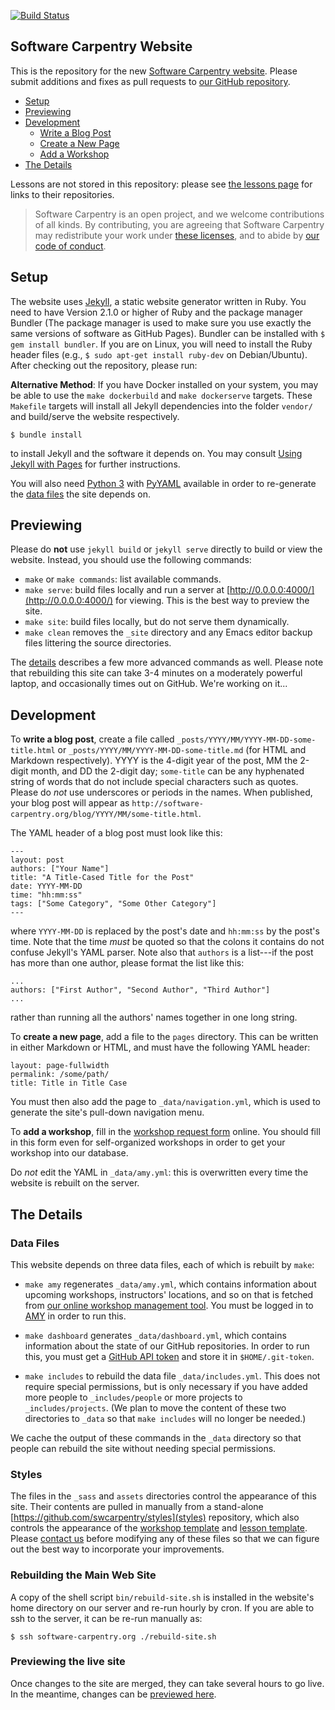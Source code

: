 [![Build Status](https://travis-ci.org/swcarpentry/website.svg?branch=gh-pages)](https://travis-ci.org/swcarpentry/website)

## Software Carpentry Website

This is the repository for the new [Software Carpentry website](http://software-carpentry.org).
Please submit additions and fixes as pull requests to [our GitHub repository](https://github.com/swcarpentry/website).

*   [Setup](#setup)
*   [Previewing](#previewing)
*   [Development](#development)
    *   [Write a Blog Post](#blog)
    *   [Create a New Page](#page)
    *   [Add a Workshop](#workshop)
*   [The Details](#details)

Lessons are not stored in this repository:
please see [the lessons page](http://software-carpentry.org/lessons/)
for links to their repositories.

> Software Carpentry is an open project,
> and we welcome contributions of all kinds.
> By contributing,
> you are agreeing that Software Carpentry may redistribute your work
> under [these licenses](http://software-carpentry.org/license/),
> and to abide by [our code of conduct](http://software-carpentry.org/conduct/).

## Setup <a name="setup"></a>

The website uses [Jekyll](http://jekyllrb.com/), a static website generator written in Ruby.
You need to have Version 2.1.0 or higher of Ruby and the package manager Bundler (The package manager is used to make sure you use exactly the same versions of software as GitHub Pages).
Bundler can be installed with `$ gem install bundler`.
If you are on Linux, you will need to install the Ruby header files (e.g., `$ sudo apt-get install ruby-dev` on Debian/Ubuntu).
After checking out the repository, please run:

**Alternative Method**: If you have Docker installed on your system, you may be able to use the `make dockerbuild` and `make dockerserve` targets. These `Makefile` targets will install all Jekyll dependencies into the folder `vendor/` and build/serve the website respectively.

```
$ bundle install
```

to install Jekyll and the software it depends on.
You may consult [Using Jekyll with Pages](https://help.github.com/articles/using-jekyll-with-pages/) for further instructions.

You will also need [Python 3](http://python.org/) with
[PyYAML](https://pypi.python.org/pypi/PyYAML/) available in order to
re-generate the [data files](#details) the site depends on.

## Previewing <a name="previewing"></a>

Please do **not** use `jekyll build` or `jekyll serve` directly to build or view the website.
Instead, you should use the following commands:

*   `make` or `make commands`: list available commands.
*   `make serve`: build files locally and run a server at [http://0.0.0.0:4000/](http://0.0.0.0:4000/) for viewing.
    This is the best way to preview the site.
*   `make site`: build files locally, but do not serve them dynamically.
*   `make clean` removes the `_site` directory and any Emacs editor backup files littering the source directories.

The [details](#details) describes a few more advanced commands as well.
Please note that rebuilding this site can take 3-4 minutes on a moderately powerful laptop,
and occasionally times out on GitHub.
We're working on it...

## Development <a name="development"></a>

<a name="blog"></a>
To **write a blog post**,
create a file called `_posts/YYYY/MM/YYYY-MM-DD-some-title.html` or  `_posts/YYYY/MM/YYYY-MM-DD-some-title.md`
(for HTML and Markdown respectively).
YYYY is the 4-digit year of the post, MM the 2-digit month, and DD the 2-digit day;
`some-title` can be any hyphenated string of words that do not include special characters such as quotes.
Please do *not* use underscores or periods in the names.
When published,
your blog post will appear as `http://software-carpentry.org/blog/YYYY/MM/some-title.html`.

The YAML header of a blog post must look like this:

~~~
---
layout: post
authors: ["Your Name"]
title: "A Title-Cased Title for the Post"
date: YYYY-MM-DD
time: "hh:mm:ss"
tags: ["Some Category", "Some Other Category"]
---
~~~

where `YYYY-MM-DD` is replaced by the post's date and `hh:mm:ss` by the post's time.
Note that the time *must* be quoted so that the colons it contains do not confuse Jekyll's YAML parser.
Note also that `authors` is a list---if the post has more than one author,
please format the list like this:

~~~
...
authors: ["First Author", "Second Author", "Third Author"]
...
~~~

rather than running all the authors' names together in one long string.

<a name="page"></a>
To **create a new page**,
add a file to the `pages` directory.
This can be written in either Markdown or HTML,
and must have the following YAML header:

~~~
layout: page-fullwidth
permalink: /some/path/
title: Title in Title Case
~~~

You must then also add the page to `_data/navigation.yml`,
which is used to generate the site's pull-down navigation menu.

<a name="workshop"></a>
To **add a workshop**,
fill in the [workshop request form](https://amy.carpentries.org/workshops/swc/request/) online.
You should fill in this form even for self-organized workshops in order to get your workshop into our database.

Do *not* edit the YAML in `_data/amy.yml`:
this is overwritten every time the website is rebuilt on the server.

## The Details <a name="details"></a>

### Data Files

This website depends on three data files,
each of which is rebuilt by `make`:

*   `make amy` regenerates `_data/amy.yml`,
    which contains information about upcoming workshops, instructors' locations, and so on
    that is fetched from [our online workshop management tool](https://github.com/swcarpentry/amy/).
    You must be logged in to [AMY](http://amy.carpentries.org) in order to run this.

*   `make dashboard` generates `_data/dashboard.yml`,
    which contains information about the state of our GitHub repositories.
    In order to run this,
    you must get a [GitHub API token](https://github.com/blog/1509-personal-api-tokens)
    and store it in `$HOME/.git-token`.

*   `make includes` to rebuild the data file `_data/includes.yml`.
    This does not require special permissions,
    but is only necessary if you have added more people to `_includes/people` or more projects to `_includes/projects`.
    (We plan to move the content of these two directories to `_data` so that `make includes` will no longer be needed.)

We cache the output of these commands in the `_data` directory
so that people can rebuild the site without needing special permissions.

### Styles

The files in the `_sass` and `assets` directories control the appearance of this site.
Their contents are pulled in manually from a stand-alone [https://github.com/swcarpentry/styles](styles) repository,
which also controls the appearance of
the [workshop template](https://github.com/swcarpentry/workshop-template)
and [lesson template](https://github.com/swcarpentry/lesson-template).
Please [contact us](mailto:admin@software-carpentry.org) before modifying any of these files
so that we can figure out the best way to incorporate your improvements.

### Rebuilding the Main Web Site

A copy of the shell script `bin/rebuild-site.sh` is installed in the website's home directory on our server
and re-run hourly by cron.
If you are able to ssh to the server,
it can be re-run manually as:

~~~
$ ssh software-carpentry.org ./rebuild-site.sh
~~~

### Previewing the live site

Once changes to the site are merged, they can take several hours to go live.  In the meantime, changes can be [previewed here](http://software-carpentry.org.s3-website-us-east-1.amazonaws.com/). 
